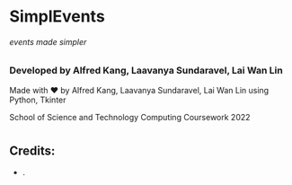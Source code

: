 # SimplEvents
###### *events made simpler*
### Developed by Alfred Kang, Laavanya Sundaravel, Lai Wan Lin
Made with ❤️ by Alfred Kang, Laavanya Sundaravel, Lai Wan Lin using Python, Tkinter  
  
  School of Science and Technology Computing Coursework 2022

#
#
# 
## Credits:

  - .
